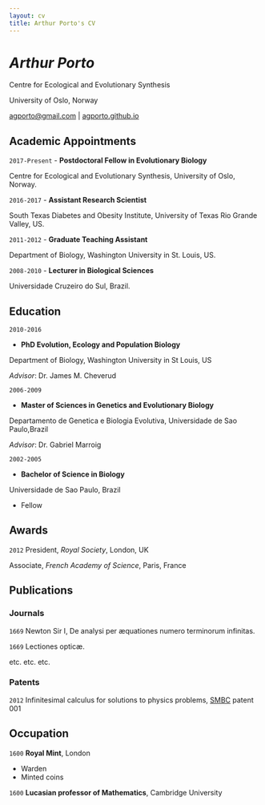 ```yaml
---
layout: cv
title: Arthur Porto's CV
---
```

# _Arthur Porto_

Centre for Ecological and Evolutionary Synthesis

University of Oslo, Norway

<div id="webaddress">
<a href="agporto@gmail.com">agporto@gmail.com</a>
| <a href="http://agporto.github.io">agporto.github.io</a>
</div>

## Academic Appointments

`2017-Present` - __Postdoctoral Fellow in Evolutionary Biology__
 
 Centre for Ecological and Evolutionary Synthesis, University of Oslo, Norway.
 
`2016-2017` - __Assistant Research Scientist__

South Texas Diabetes and Obesity Institute, University of Texas Rio Grande Valley, US.	

`2011-2012` - __Graduate Teaching Assistant__

Department of Biology, Washington University in St. Louis, US.

`2008-2010` - __Lecturer in Biological Sciences__

Universidade Cruzeiro do Sul, Brazil. 

## Education

`2010-2016`
- __PhD Evolution, Ecology and Population Biology__ 

Department of Biology, Washington University in St Louis, US

_Advisor_: Dr. James M. Cheverud

`2006-2009`
- __Master of Sciences in Genetics and Evolutionary Biology__

Departamento de Genetica e Biologia Evolutiva, Universidade de Sao Paulo,Brazil

_Advisor_: Dr. Gabriel Marroig 

`2002-2005`
- __Bachelor of Science in Biology__

Universidade de Sao Paulo, Brazil


- Fellow



## Awards

`2012`
President, *Royal Society*, London, UK

Associate, *French Academy of Science*, Paris, France



## Publications

<!-- A list is also available [online](http://scholar.google.co.uk/citations?user=LTOTl0YAAAAJ) -->

### Journals

`1669`
Newton Sir I, De analysi per æquationes numero terminorum infinitas. 

`1669`
Lectiones opticæ.

etc. etc. etc.

### Patents

`2012`
Infinitesimal calculus for solutions to physics problems, [SMBC](http://www.techdirt.com/articles/20121011/09312820678/if-patents-had-been-around-time-newton.shtml) patent 001


## Occupation

`1600`
__Royal Mint__, London

- Warden
- Minted coins

`1600`
__Lucasian professor of Mathematics__, Cambridge University



<!-- ### Footer

Last updated: May 2013 -->


